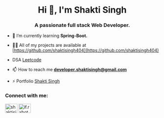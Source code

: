 <h1 align="center">Hi 👋, I'm Shakti Singh</h1>
<h3 align="center">A passionate full stack Web Developer.</h3>


- 🌱 I’m currently learning **Spring-Boot.**

- 👨‍💻 All of my projects are available at [https://github.com/shaktisingh404](https://github.com/shaktisingh404)

-  DSA [Leetcode](https://leetcode.com/u/shakti_dev/)

- 📫 How to reach me **developer.shaktisingh@gmail.com**

- ⚡ Portfolio [Shakti Singh](https://www.shaktisingh.tech)

<h3 align="left">Connect with me:</h3>
<p align="left">
<a href="https://linkedin.com/in/shaktisingh404" target="blank"><img align="center" src="https://raw.githubusercontent.com/rahuldkjain/github-profile-readme-generator/master/src/images/icons/Social/linked-in-alt.svg" alt="shaktisingh404" height="30" width="40" /></a>
<a href="https://instagram.com/if.rxbot" target="blank"><img align="center" src="https://raw.githubusercontent.com/rahuldkjain/github-profile-readme-generator/master/src/images/icons/Social/instagram.svg" alt="if.rxbot" height="30" width="40" /></a>
</p>

